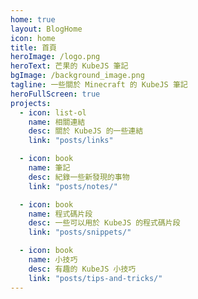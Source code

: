 ```yaml
---
home: true
layout: BlogHome
icon: home
title: 首頁
heroImage: /logo.png
heroText: 芒果的 KubeJS 筆記
bgImage: /background_image.png
tagline: 一些關於 Minecraft 的 KubeJS 筆記
heroFullScreen: true
projects:
  - icon: list-ol
    name: 相關連結
    desc: 關於 KubeJS 的一些連結
    link: "posts/links"

  - icon: book
    name: 筆記
    desc: 紀錄一些新發現的事物
    link: "posts/notes/"

  - icon: book
    name: 程式碼片段
    desc: 一些可以用於 KubeJS 的程式碼片段
    link: "posts/snippets/"

  - icon: book
    name: 小技巧
    desc: 有趣的 KubeJS 小技巧
    link: "posts/tips-and-tricks/"
---
```

